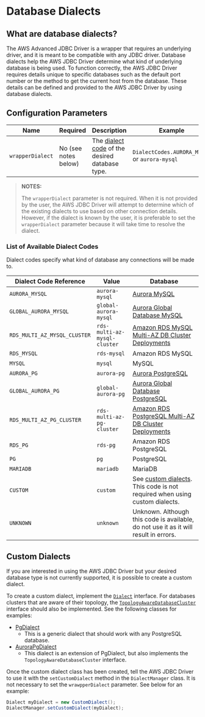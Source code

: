 # Database Dialects

## What are database dialects?
The AWS Advanced JDBC Driver is a wrapper that requires an underlying driver, and it is meant to be compatible with any JDBC driver. Database dialects help the AWS JDBC Driver determine what kind of underlying database is being used. To function correctly, the AWS JDBC Driver requires details unique to specific databases such as the default port number or the method to get the current host from the database. These details can be defined and provided to the AWS JDBC Driver by using database dialects. 

## Configuration Parameters
| Name             | Required             | Description                                                                        | Example                                       |
|------------------|----------------------|------------------------------------------------------------------------------------|-----------------------------------------------|
| `wrapperDialect` | No (see notes below) | The [dialect code](#list-of-available-dialect-codes) of the desired database type. | `DialectCodes.AURORA_MYSQL` or `aurora-mysql` |

> **NOTES:** 
> 
> The `wrapperDialect` parameter is not required. When it is not provided by the user, the AWS JDBC Driver will attempt to determine which of the existing dialects to use based on other connection details. However, if the dialect is known by the user, it is preferable to set the `wrapperDialect` parameter because it will take time to resolve the dialect.

### List of Available Dialect Codes
Dialect codes specify what kind of database any connections will be made to.

| Dialect Code Reference       | Value                        | Database                                                                                                                                           |
| ---------------------------- | ---------------------------- |----------------------------------------------------------------------------------------------------------------------------------------------------|
| `AURORA_MYSQL`               | `aurora-mysql`               | [Aurora MySQL](https://docs.aws.amazon.com/AmazonRDS/latest/AuroraUserGuide/CHAP_GettingStartedAurora.html)                                        |
| `GLOBAL_AURORA_MYSQL`               | `global-aurora-mysql`               | [Aurora Global Database MySQL](https://docs.aws.amazon.com/AmazonRDS/latest/AuroraUserGuide/aurora-global-database-getting-started.html)           |
| `RDS_MULTI_AZ_MYSQL_CLUSTER` | `rds-multi-az-mysql-cluster` | [Amazon RDS MySQL Multi-AZ DB Cluster Deployments](https://docs.aws.amazon.com/AmazonRDS/latest/UserGuide/multi-az-db-clusters-concepts.html)      |
| `RDS_MYSQL`                  | `rds-mysql`                  | Amazon RDS MySQL                                                                                                                                   |
| `MYSQL`                      | `mysql`                      | MySQL                                                                                                                                              |
| `AURORA_PG`                  | `aurora-pg`                  | [Aurora PostgreSQL](https://docs.aws.amazon.com/AmazonRDS/latest/AuroraUserGuide/CHAP_GettingStartedAurora.html)                                                                                                                              |
| `GLOBAL_AURORA_PG`                  | `global-aurora-pg`                  | [Aurora Global Database PostgreSQL](https://docs.aws.amazon.com/AmazonRDS/latest/AuroraUserGuide/aurora-global-database-getting-started.html)      |
| `RDS_MULTI_AZ_PG_CLUSTER`    | `rds-multi-az-pg-cluster`    | [Amazon RDS PostgreSQL Multi-AZ DB Cluster Deployments](https://docs.aws.amazon.com/AmazonRDS/latest/UserGuide/multi-az-db-clusters-concepts.html) |
| `RDS_PG`                     | `rds-pg`                     | Amazon RDS PostgreSQL                                                                                                                              |
| `PG`                         | `pg`                         | PostgreSQL                                                                                                                                         |
| `MARIADB`                    | `mariadb`                    | MariaDB                                                                                                                                            |
| `CUSTOM`                     | `custom`                     | See [custom dialects](#custom-dialects). This code is not required when using custom dialects.                                                     |
| `UNKNOWN`                    | `unknown`                    | Unknown. Although this code is available, do not use it as it will result in errors.                                                               |

## Custom Dialects
If you are interested in using the AWS JDBC Driver but your desired database type is not currently supported, it is possible to create a custom dialect.

To create a custom dialect, implement the [`Dialect`](/wrapper/src/main/java/software/amazon/jdbc/dialect/Dialect.java) interface. For databases clusters that are aware of their topology, the [`TopologyAwareDatabaseCluster`](/wrapper/src/main/java/software/amazon/jdbc/dialect/TopologyAwareDatabaseCluster.java) interface should also be implemented. See the following classes for examples:

- [PgDialect](/wrapper/src/main/java/software/amazon/jdbc/dialect/PgDialect.java)
  - This is a generic dialect that should work with any PostgreSQL database.
- [AuroraPgDialect](/wrapper/src/main/java/software/amazon/jdbc/dialect/AuroraPgDialect.java)
  - This dialect is an extension of PgDialect, but also implements the `TopologyAwareDatabaseCluster` interface.

Once the custom dialect class has been created, tell the AWS JDBC Driver to use it with the `setCustomDialect` method in the `DialectManager` class. It is not necessary to set the `wrawpperDialect` parameter. See below for an example:

```java
Dialect myDialect = new CustomDialect();
DialectManager.setCustomDialect(myDialect);
```
